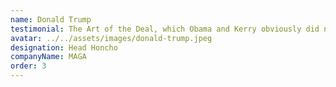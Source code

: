 ```yaml
---
name: Donald Trump
testimonial: The Art of the Deal, which Obama and Kerry obviously did not read, but Curtis, he read it. And he understood it. Perfectly. Let me tell you, he is a top-notch UI/UX developer! I saw his work, and honestly, it was both very beautiful and very sad. Brought tears to my eyes.
avatar: ../../assets/images/donald-trump.jpeg
designation: Head Honcho
companyName: MAGA
order: 3
---
```

